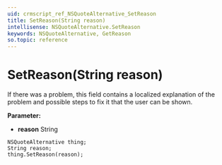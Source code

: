 ```yaml
---
uid: crmscript_ref_NSQuoteAlternative_SetReason
title: SetReason(String reason)
intellisense: NSQuoteAlternative.SetReason
keywords: NSQuoteAlternative, GetReason
so.topic: reference
---
```


# SetReason(String reason)

If there was a problem, this field contains a localized explanation of the problem and possible steps to fix it that the user can be shown.

**Parameter:** 
* **reason** String

```crmscript
NSQuoteAlternative thing;
String reason;
thing.SetReason(reason);
```

